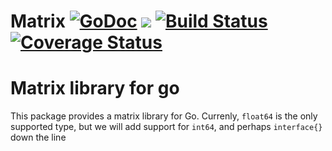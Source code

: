 # Matrix [![GoDoc](https://godoc.org/github.com/NDari/matrix?status.svg)](https://godoc.org/github.com/NDari/matrix) ![](https://img.shields.io/badge/license-MIT-blue.svg) [![Build Status](https://travis-ci.org/NDari/matrix.svg?branch=master)](https://travis-ci.org/NDari/matrix) [![Coverage Status](https://coveralls.io/repos/github/NDari/matrix/badge.svg?branch=master)](https://coveralls.io/github/NDari/matrix?branch=master)

# Matrix library for go

This package provides a matrix library for Go. Currenly, `float64` is the only supported type, but we will add support for `int64`, and perhaps `interface{}` down the line
